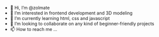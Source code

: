 - 👋 Hi, I’m @zolmate
- 👀 I’m interested in frontend development and 3D modeling
- 🌱 I’m currently learning html, css and javascript
- 💞️ I’m looking to collaborate on any kind of beginner-friendly projects
- 📫 How to reach me ...

<!---
zolmate/zolmate is a ✨ special ✨ repository because its `README.md` (this file) appears on your GitHub profile.
You can click the Preview link to take a look at your changes.
--->
